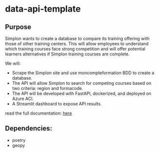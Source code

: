 # data-api-template

## Purpose

Simplon wants to create a database to compare its training offering with those of other training centers. This will allow employees to understand which training courses face strong competition and will offer potential learners alternatives if Simplon training courses are complete. 

We will:

- Scrape the Simplon site and use moncompteformation BDD to create a database.
- The API will allow Simplon to search for competing courses based on two criteria: region and formacode.
- The API will be developed with FastAPI, dockerized, and deployed on Azure ACI.
- A Streamlit dashboard to expose API results.

read the full documentation: [here](https://charles-42.github.io/ml-model-api-template/)

## Dependencies:
- poetry
- geopy
